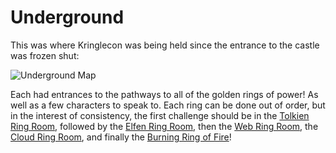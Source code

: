 # Underground

This was where Kringlecon was being held since the entrance to the castle was frozen shut:

![Underground Map](/img/underground/underground.png)

Each had entrances to the pathways to all of the golden rings of power! As well as a few characters to speak to. Each ring can be done out of order, but in the interest of consistency, the first challenge should be in the [Tolkien Ring Room](/tolkienring/index.md), followed by the [Elfen Ring Room](/elfenring/index.md), then the [Web Ring Room](/webring/index.md), the [Cloud Ring Room](/cloudring/index.md), and finally the [Burning Ring of Fire](/burning/index.md)!